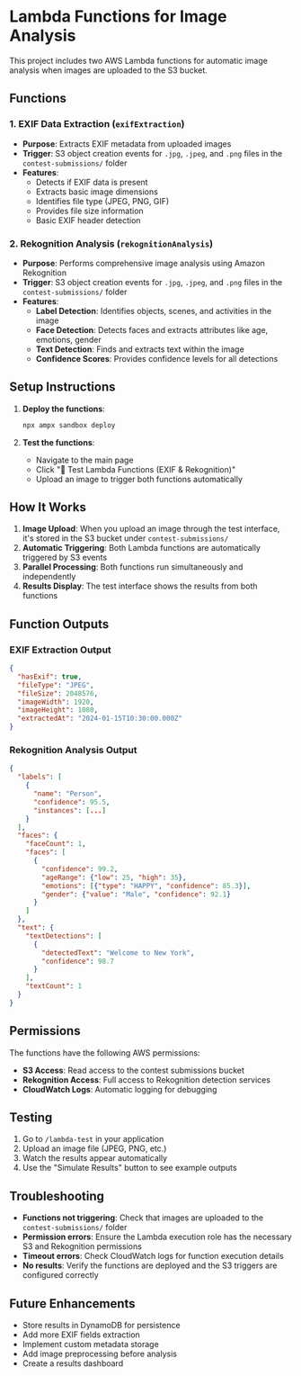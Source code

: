 # Lambda Functions for Image Analysis

This project includes two AWS Lambda functions for automatic image analysis when images are uploaded to the S3 bucket.

## Functions

### 1. EXIF Data Extraction (`exifExtraction`)
- **Purpose**: Extracts EXIF metadata from uploaded images
- **Trigger**: S3 object creation events for `.jpg`, `.jpeg`, and `.png` files in the `contest-submissions/` folder
- **Features**:
  - Detects if EXIF data is present
  - Extracts basic image dimensions
  - Identifies file type (JPEG, PNG, GIF)
  - Provides file size information
  - Basic EXIF header detection

### 2. Rekognition Analysis (`rekognitionAnalysis`)
- **Purpose**: Performs comprehensive image analysis using Amazon Rekognition
- **Trigger**: S3 object creation events for `.jpg`, `.jpeg`, and `.png` files in the `contest-submissions/` folder
- **Features**:
  - **Label Detection**: Identifies objects, scenes, and activities in the image
  - **Face Detection**: Detects faces and extracts attributes like age, emotions, gender
  - **Text Detection**: Finds and extracts text within the image
  - **Confidence Scores**: Provides confidence levels for all detections

## Setup Instructions

1. **Deploy the functions**:
   ```bash
   npx ampx sandbox deploy
   ```

2. **Test the functions**:
   - Navigate to the main page
   - Click "🧪 Test Lambda Functions (EXIF & Rekognition)"
   - Upload an image to trigger both functions automatically

## How It Works

1. **Image Upload**: When you upload an image through the test interface, it's stored in the S3 bucket under `contest-submissions/`
2. **Automatic Triggering**: Both Lambda functions are automatically triggered by S3 events
3. **Parallel Processing**: Both functions run simultaneously and independently
4. **Results Display**: The test interface shows the results from both functions

## Function Outputs

### EXIF Extraction Output
```json
{
  "hasExif": true,
  "fileType": "JPEG",
  "fileSize": 2048576,
  "imageWidth": 1920,
  "imageHeight": 1080,
  "extractedAt": "2024-01-15T10:30:00.000Z"
}
```

### Rekognition Analysis Output
```json
{
  "labels": [
    {
      "name": "Person",
      "confidence": 95.5,
      "instances": [...]
    }
  ],
  "faces": {
    "faceCount": 1,
    "faces": [
      {
        "confidence": 99.2,
        "ageRange": {"low": 25, "high": 35},
        "emotions": [{"type": "HAPPY", "confidence": 85.3}],
        "gender": {"value": "Male", "confidence": 92.1}
      }
    ]
  },
  "text": {
    "textDetections": [
      {
        "detectedText": "Welcome to New York",
        "confidence": 98.7
      }
    ],
    "textCount": 1
  }
}
```

## Permissions

The functions have the following AWS permissions:
- **S3 Access**: Read access to the contest submissions bucket
- **Rekognition Access**: Full access to Rekognition detection services
- **CloudWatch Logs**: Automatic logging for debugging

## Testing

1. Go to `/lambda-test` in your application
2. Upload an image file (JPEG, PNG, etc.)
3. Watch the results appear automatically
4. Use the "Simulate Results" button to see example outputs

## Troubleshooting

- **Functions not triggering**: Check that images are uploaded to the `contest-submissions/` folder
- **Permission errors**: Ensure the Lambda execution role has the necessary S3 and Rekognition permissions
- **Timeout errors**: Check CloudWatch logs for function execution details
- **No results**: Verify the functions are deployed and the S3 triggers are configured correctly

## Future Enhancements

- Store results in DynamoDB for persistence
- Add more EXIF fields extraction
- Implement custom metadata storage
- Add image preprocessing before analysis
- Create a results dashboard
